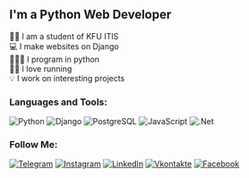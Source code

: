 ## I'm a Python Web Developer

👨‍🎓 I am a student of KFU ITIS  
💻 I make websites on Django  
👨🏼‍💻 I program in python  
🏃‍♂ I love running  
💡 I work on interesting projects  

### Languages and Tools:
![Python](https://img.shields.io/badge/-Python-3c3c3c?style=for-the-badge&logo=python&logoColor=58cd60)
![Django](https://img.shields.io/badge/-Django-3c3c3c?style=for-the-badge&logo=django&logoColor=58cd60)
![PostgreSQL](https://img.shields.io/badge/-Postgresql-3c3c3c?style=for-the-badge&logo=Postgresql&logoColor=58cd60)
![JavaScript](https://img.shields.io/badge/-JavaScript-3c3c3c?style=for-the-badge&logo=JavaScript&logoColor=58cd60)
![.Net](https://img.shields.io/badge/-Framework-3c3c3c?style=for-the-badge&logo=.net&logoColor=58cd60)


### Follow Me:
[![Telegram](https://img.shields.io/badge/-Telegram-3c3c3c?style=for-the-badge&logo=telegram&logoColor=58cd60)](https://t.me/rainur_khasani)
[![Instagram](https://img.shields.io/badge/-Instagram-3c3c3c?style=for-the-badge&logo=instagram&logoColor=58cd60)](https://www.instagram.com/rainur.khasanov/)
[![LinkedIn](https://img.shields.io/badge/-LinkedIn-3c3c3c?style=for-the-badge&logo=linkedin&logoColor=58cd60)](https://www.linkedin.com/in/rainur-khasanov-8849a61a9/)
[![Vkontakte](https://img.shields.io/badge/-Vkontakte-3c3c3c?style=for-the-badge&logo=Vk&logoColor=58cd60)](https://vk.com/haskhasanov)
[![Facebook](https://img.shields.io/badge/-Facebook-3c3c3c?style=for-the-badge&logo=Facebook&logoColor=58cd60)](https://www.facebook.com/profile.php?id=100006800866518)
